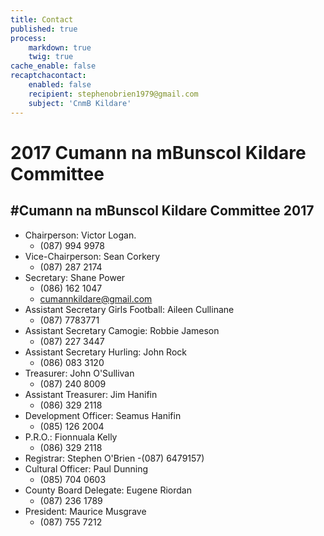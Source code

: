 ```yaml
---
title: Contact
published: true
process:
    markdown: true
    twig: true
cache_enable: false
recaptchacontact:
    enabled: false
    recipient: stephenobrien1979@gmail.com
    subject: 'CnmB Kildare'
---
```


# 2017 Cumann na mBunscol Kildare Committee

#Cumann na mBunscol Kildare Committee 2017
---
* Chairperson: Victor Logan.
	- (087) 994 9978
* Vice-Chairperson: Sean Corkery
	- (087) 287 2174
* Secretary: Shane Power
  	- (086) 162 1047
  	- cumannkildare@gmail.com
* Assistant Secretary Girls Football: Aileen Cullinane
	- (087) 7783771
* Assistant Secretary Camogie: Robbie Jameson
	- (087) 227 3447
* Assistant Secretary Hurling: John Rock
	-  (086) 083 3120
* Treasurer: John O'Sullivan
	- (087) 240 8009
* Assistant Treasurer: Jim Hanifin
	-  (086) 329 2118
* Development Officer: Seamus Hanifin
	-  (085) 126 2004
* P.R.O.: Fionnuala Kelly
	- (086) 329 2118
* Registrar: Stephen O'Brien
	-(087) 6479157)
* Cultural Officer: Paul Dunning
	- (085) 704 0603
* County Board Delegate: Eugene Riordan
	- (087) 236 1789
* President: Maurice Musgrave
	-  (087) 755 7212
